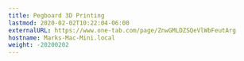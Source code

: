 ```yaml
---
title: Pegboard 3D Printing
lastmod: 2020-02-02T10:22:04-06:00
externalURL: https://www.one-tab.com/page/ZnwGMLDZSQeVlWbFeutArg
hostname: Marks-Mac-Mini.local
weight: -20200202
---
```

